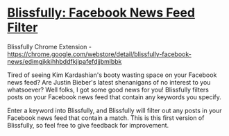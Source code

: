 # [Blissfully: Facebook News Feed Filter](https://chrome.google.com/webstore/detail/blissfully-facebook-news/edimgjkkihhbddfkjipafefdjjbmlbbk)
Blissfully Chrome Extension - https://chrome.google.com/webstore/detail/blissfully-facebook-news/edimgjkkihhbddfkjipafefdjjbmlbbk

Tired of seeing Kim Kardashian's booty wasting space on your Facebook news feed? Are Justin Bieber's latest shenanigans of no interest to you whatsoever? Well folks, I got some good news for you! Blissfully filters posts on your Facebook news feed that contain any keywords you specify.

Enter a keyword into Blissfully, and Blissfully will filter out any posts in your Facebook news feed that contain a match. This is this first version of Blissfully, so feel free to give feedback for improvement.
